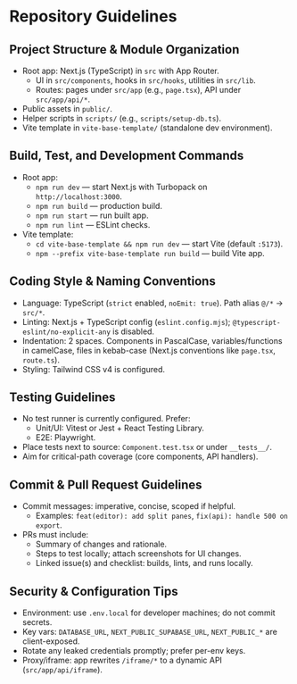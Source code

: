 # Repository Guidelines

## Project Structure & Module Organization
- Root app: Next.js (TypeScript) in `src` with App Router.
  - UI in `src/components`, hooks in `src/hooks`, utilities in `src/lib`.
  - Routes: pages under `src/app` (e.g., `page.tsx`), API under `src/app/api/*`.
- Public assets in `public/`.
- Helper scripts in `scripts/` (e.g., `scripts/setup-db.ts`).
- Vite template in `vite-base-template/` (standalone dev environment).

## Build, Test, and Development Commands
- Root app:
  - `npm run dev` — start Next.js with Turbopack on `http://localhost:3000`.
  - `npm run build` — production build.
  - `npm run start` — run built app.
  - `npm run lint` — ESLint checks.
- Vite template:
  - `cd vite-base-template && npm run dev` — start Vite (default `:5173`).
  - `npm --prefix vite-base-template run build` — build Vite app.

## Coding Style & Naming Conventions
- Language: TypeScript (`strict` enabled, `noEmit: true`). Path alias `@/*` → `src/*`.
- Linting: Next.js + TypeScript config (`eslint.config.mjs`); `@typescript-eslint/no-explicit-any` is disabled.
- Indentation: 2 spaces. Components in PascalCase, variables/functions in camelCase, files in kebab-case (Next.js conventions like `page.tsx`, `route.ts`).
- Styling: Tailwind CSS v4 is configured.

## Testing Guidelines
- No test runner is currently configured. Prefer:
  - Unit/UI: Vitest or Jest + React Testing Library.
  - E2E: Playwright.
- Place tests next to source: `Component.test.tsx` or under `__tests__/`.
- Aim for critical-path coverage (core components, API handlers).

## Commit & Pull Request Guidelines
- Commit messages: imperative, concise, scoped if helpful.
  - Examples: `feat(editor): add split panes`, `fix(api): handle 500 on export`.
- PRs must include:
  - Summary of changes and rationale.
  - Steps to test locally; attach screenshots for UI changes.
  - Linked issue(s) and checklist: builds, lints, and runs locally.

## Security & Configuration Tips
- Environment: use `.env.local` for developer machines; do not commit secrets.
- Key vars: `DATABASE_URL`, `NEXT_PUBLIC_SUPABASE_URL`, `NEXT_PUBLIC_*` are client-exposed.
- Rotate any leaked credentials promptly; prefer per-env keys.
- Proxy/iframe: app rewrites `/iframe/*` to a dynamic API (`src/app/api/iframe`).
